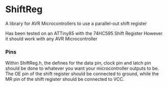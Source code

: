 # ShiftReg
A library for AVR Microcontrollers to use a parallel-out shift register

Has been tested on an ATTiny85 with the 74HC595 Shift Register
However it should work with any AVR Microcontroller

### Pins
Within ShiftReg.h, the defines for the data pin, clock pin and latch pin should be done to whatever you want your microcontroller outputs to be.
The OE pin of the shift register should be connected to ground, while the MR pin of the shift register should be connected to VCC.
